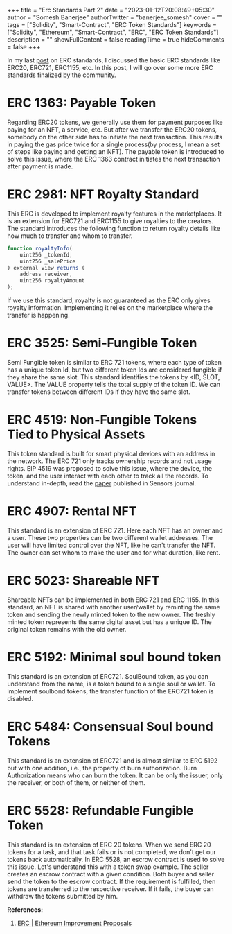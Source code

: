 +++
title = "Erc Standards Part 2"
date = "2023-01-12T20:08:49+05:30"
author = "Somesh Banerjee"
authorTwitter = "banerjee_somesh"
cover = ""
tags = ["Solidity", "Smart-Contract", "ERC Token Standards"]
keywords = ["Solidity", "Ethereum", "Smart-Contract", "ERC", "ERC Token Standards"]
description = ""
showFullContent = false
readingTime = true
hideComments = false
+++

In my last [post](../erc-standards) on ERC standards, I discussed the basic ERC standards like ERC20, ERC721, ERC1155, etc. In this post, I will go over some more ERC standards finalized by the community.

# ERC 1363: Payable Token​

Regarding ERC20 tokens, we generally use them for payment purposes like paying for an NFT, a service, etc. But after we transfer the ERC20 tokens, somebody on the other side has to initiate the next transaction. This results in paying the gas price twice for a single process(by process, I mean a set of steps like paying and getting an NFT). The payable token is introduced to solve this issue, where the ERC 1363 contract initiates the next transaction after payment is made.

# ERC 2981: NFT Royalty Standard​

This ERC is developed to implement royalty features in the marketplaces. It is an extension for ERC721 and ERC1155 to give royalties to the creators. The standard introduces the following function to return royalty details like how much to transfer and whom to transfer.
```js
function royaltyInfo(
    uint256 _tokenId,
    uint256 _salePrice
) external view returns (
    address receiver,
    uint256 royaltyAmount
);
```

If we use this standard, royalty is not guaranteed as the ERC only gives royalty information. Implementing it relies on the marketplace where the transfer is happening.

# ERC 3525: Semi-Fungible Token​

Semi Fungible token is similar to ERC 721 tokens, where each type of token has a unique token Id, but two different token Ids are considered fungible if they share the same slot. This standard identifies the tokens by <ID, SLOT, VALUE>. The VALUE property tells the total supply of the token ID. We can transfer tokens between different IDs if they have the same slot.

# ERC 4519: Non-Fungible Tokens Tied to Physical Assets​

This token standard is built for smart physical devices with an address in the network. The ERC 721 only tracks ownership records and not usage rights. EIP 4519 was proposed to solve this issue, where the device, the token, and the user interact with each other to track all the records. To understand in-depth, read the [paper](https://eips.ethereum.org/assets/eip-4519/sensors-21-03119.pdf) published in Sensors journal.

# ERC 4907: Rental NFT​

This standard is an extension of ERC 721. Here each NFT has an owner and a user. These two properties can be two different wallet addresses. The user will have limited control over the NFT, like he can't transfer the NFT. The owner can set whom to make the user and for what duration, like rent.

# ERC 5023: Shareable NFT​

Shareable NFTs can be implemented in both ERC 721 and ERC 1155. In this standard, an NFT is shared with another user/wallet by reminting the same token and sending the newly minted token to the new owner. The freshly minted token represents the same digital asset but has a unique ID. The original token remains with the old owner.

# ERC 5192: Minimal soul bound token​

This standard is an extension of ERC721. SoulBound token, as you can understand from the name, is a token bound to a single soul or wallet. To implement soulbond tokens,  the transfer function of the ERC721 token is disabled.

# ERC 5484: Consensual Soul bound Tokens​

This standard is an extension of ERC721 and is almost similar to ERC 5192 but with one addition, i.e., the property of burn authorization. Burn Authorization means who can burn the token. It can be only the issuer, only the receiver, or both of them, or neither of them.

# ERC 5528: Refundable Fungible Token​

This standard is an extension of ERC 20 tokens. When we send ERC 20 tokens for a task, and that task fails or is not completed, we don't get our tokens back automatically. In ERC 5528, an escrow contract is used to solve this issue. Let's understand this with a token swap example. The seller creates an escrow contract with a given condition.​ Both buyer and seller send the token to the escrow contract. If the requirement is fulfilled, then tokens are transferred to the respective receiver.​ If it fails, the buyer can withdraw the tokens submitted by him.​


**References:**
1. [ERC | Ethereum Improvement Proposals](https://eips.ethereum.org/erc)